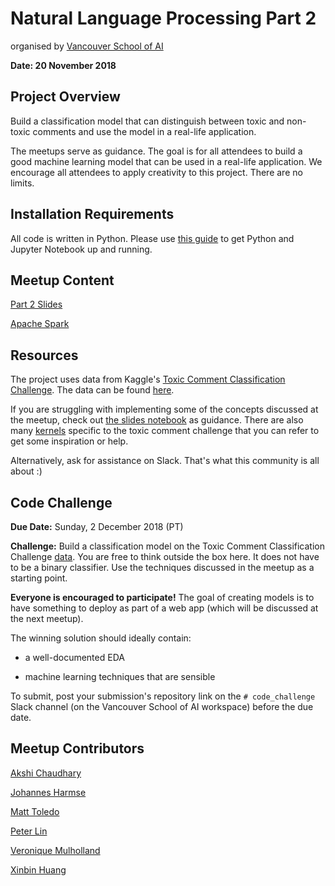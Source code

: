 # Natural Language Processing Part 2

organised by [Vancouver School of AI](https://www.meetup.com/Vancouver-School-of-AI/)

**Date: 20 November 2018**

## Project Overview

Build a classification model that can distinguish between toxic and non-toxic comments and use the model in a real-life application.

The meetups serve as guidance. The goal is for all attendees to build a good machine learning model that can be used in a real-life application. We encourage all attendees to apply creativity to this project. There are no limits.

## Installation Requirements

All code is written in Python. Please use [this guide](http://nbviewer.jupyter.org/github/johannesgiorgis/school_of_ai_vancouver/blob/master/intro_to_data_science_tools/01_introduction_to_conda_and_jupyter_notebooks.ipynb) to get Python and Jupyter Notebook up and running.

## Meetup Content

[Part 2 Slides](https://github.com/SchoolofAI-Vancouver/NLP_Project_2/blob/master/src/slides.ipynb)

[Apache Spark](https://github.com/SchoolofAI-Vancouver/NLP_Project_2/blob/master/doc/apache-spark_presentation.pdf)

## Resources

The project uses data from Kaggle's [Toxic Comment Classification Challenge](https://www.kaggle.com/c/jigsaw-toxic-comment-classification-challenge). The data can be found [here](https://www.kaggle.com/c/jigsaw-toxic-comment-classification-challenge/data).

If you are struggling with implementing some of the concepts discussed at the meetup, check out [the slides notebook](https://github.com/SchoolofAI-Vancouver/NLP_Project_2/blob/master/src/slides.ipynb) as guidance. There are also many [kernels](https://www.kaggle.com/c/jigsaw-toxic-comment-classification-challenge/kernels) specific to the toxic comment challenge that you can refer to get some inspiration or help.

Alternatively, ask for assistance on Slack. That's what this community is all about :)

## Code Challenge

**Due Date:** Sunday, 2 December 2018 (PT)

**Challenge:** Build a classification model on the Toxic Comment Classification Challenge [data](https://www.kaggle.com/c/jigsaw-toxic-comment-classification-challenge/data). You are free to think outside the box here. It does not have to be a binary classifier. Use the techniques discussed in the meetup as a starting point.

**Everyone is encouraged to participate!** The goal of creating models is to have something to deploy as part of a web app (which will be discussed at the next meetup).

The winning solution should ideally contain:

* a well-documented EDA

* machine learning techniques that are sensible

To submit, post your submission's repository link on the `# code_challenge` Slack channel (on the Vancouver School of AI workspace) before the due date.

## Meetup Contributors

[Akshi Chaudhary](https://github.com/akshi8)

[Johannes Harmse](https://github.com/johannesharmse)

[Matt Toledo](https://github.com/mezzX)

[Peter Lin](https://github.com/peter0083)

[Veronique Mulholland](https://github.com/vmulholl)

[Xinbin Huang](https://github.com/xinbinhuang)

